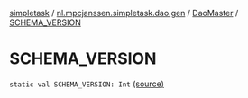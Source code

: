 [simpletask](../../index.md) / [nl.mpcjanssen.simpletask.dao.gen](../index.md) / [DaoMaster](index.md) / [SCHEMA_VERSION](.)

# SCHEMA_VERSION

`static val SCHEMA_VERSION: Int` [(source)](https://github.com/mpcjanssen/simpletask-android/blob/master/src/main/java/nl/mpcjanssen/simpletask/dao/gen/DaoMaster.java#L19)